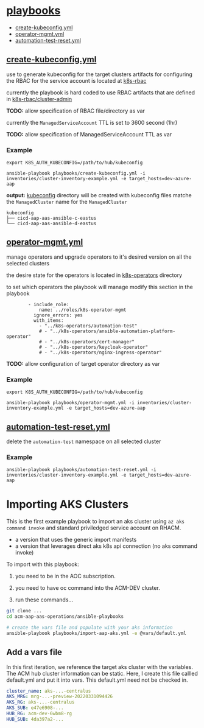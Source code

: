 # [playbooks](playbooks/)
- [create-kubeconfig.yml](#create-kubeconfig)
- [operator-mgmt.yml](#operator-mgmt)
- [automation-test-reset.yml](#automation-test-reset)

## <a name="create-kubeconfig"></a>[create-kubeconfig.yml](playbooks/automation-test-reset.yml)
use to generate kubeconfig for the target clusters
artifacts for configuring the RBAC for the service account is located at [k8s-rbac](k8s-rbac/)

currently the playbook is hard coded to use RBAC artifacts that are defined in 
[k8s-rbac/cluster-admin](k8s-rbac/cluster-admin/)

**TODO:** allow specification of RBAC file/directory as var

currently the `ManagedServiceAccount` TTL is set to 3600 second (1hr)

**TODO:** allow specification of ManagedServiceAccount TTL as var

### Example
```
export K8S_AUTH_KUBECONFIG=/path/to/hub/kubeconfig

ansible-playbook playbooks/create-kubeconfig.yml -i inventories/cluster-inventory-example.yml -e target_hosts=dev-azure-aap
```

**output:**
[kubeconfig](kubeconfig/) directory will be created with kubeconfig files matche the `ManagedCluster` name for the `ManagedCluster`

```
kubeconfig
├── cicd-aap-aas-ansible-c-eastus
└── cicd-aap-aas-ansible-d-eastus
```

## <a name="operator-mgmt"></a>[operator-mgmt.yml](playbooks/operator-mgmt.yml)

manage operators and upgrade operators to it's desired version on all the selected clusters

the desire state for the operators is located in [k8s-operators](k8s-operators/) directory

to set which operators the playbook will manage modify this section in the playbook
```
        - include_role: 
            name: ../roles/k8s-operator-mgmt
          ignore_errors: yes
          with_items:
            - "../k8s-operators/automation-test"
            # - "../k8s-operators/ansible-automation-platform-operator"
            # - "../k8s-operators/cert-manager"
            # - "../k8s-operators/keycloak-operator"
            # - "../k8s-operators/nginx-ingress-operator"
```
**TODO:** allow configuration of target operator directory as var

### Example
```
export K8S_AUTH_KUBECONFIG=/path/to/hub/kubeconfig

ansible-playbook playbooks/operator-mgmt.yml -i inventories/cluster-inventory-example.yml -e target_hosts=dev-azure-aap
```

## <a name="automation-test-reset"></a>[automation-test-reset.yml](playbooks/automation-test-reset.yml)
delete the `automation-test` namespace on all selected cluster

### Example
```
ansible-playbook playbooks/automation-test-reset.yml -i inventories/cluster-inventory-example.yml -e target_hosts=dev-azure-aap
```


# Importing AKS Clusters

This is the first example playbook to import an aks cluster using `az aks command invoke` and standard priviledged service account on RHACM.

- a version that uses the generic import manifests
- a version that leverages direct aks k8s api connection (no aks command invoke)

To import with this playbook:

1. you need to be in the AOC subscription.
2. you need to have oc command into the ACM-DEV cluster.

3. run these commands...
```bash
git clone ...
cd acm-aap-aas-operations/ansible-playbooks

# create the vars file and populate with your aks information
ansible-playbook playbooks/import-aap-aks.yml -e @vars/default.yml
```

## Add a vars file

In this first iteration, we reference the target aks cluster with the variables.
The ACM hub cluster information can be static. Here, I create this file callled default.yml and put it into vars.
This default.yml need not be checked in.

```yaml
cluster_name: aks-...-centralus
AKS_MRG: mrg-...-preview-20220331094426
AKS_RG: aks-...-centralus
AKS_SUB: e47e6908-...
HUB_RG: acm-dev-6wbm8-rg
HUB_SUB: 4da397a2-...
```
